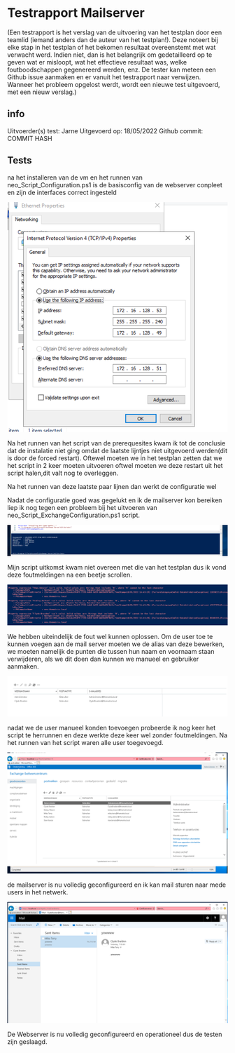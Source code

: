 # Testrapport Mailserver

(Een testrapport is het verslag van de uitvoering van het testplan door een teamlid (iemand anders dan de auteur van het testplan!). Deze noteert bij elke stap in het testplan of het bekomen resultaat overeenstemt met wat verwacht werd. Indien niet, dan is het belangrijk om gedetailleerd op te geven wat er misloopt, wat het effectieve resultaat was, welke foutboodschappen gegenereerd werden, enz. De tester kan meteen een Github issue aanmaken en er vanuit het testrapport naar verwijzen. Wanneer het probleem opgelost werdt, wordt een nieuwe test uitgevoerd, met een nieuw verslag.)

## info

Uitvoerder(s) test: Jarne
Uitgevoerd op: 18/05/2022
Github commit:  COMMIT HASH



## Tests

na het installeren van de vm en het runnen van neo_Script_Configuration.ps1 is de basisconfig van de webserver conpleet en zijn de interfaces correct ingesteld 

![](./img/ipconfig.png)



Na het runnen van het script van de prerequesites kwam ik tot de conclusie dat de instalatie niet ging omdat de laatste lijntjes niet uitgevoerd werden(dit is door de forced restart). Oftewel moeten we in het testplan zetten dat we het script in 2 keer moeten uitvoeren oftwel moeten we deze restart uit het script halen,dit valt nog te overleggen.

Na het runnen van deze laatste paar lijnen dan werkt de configuratie wel 

Nadat de configuratie goed was gegelukt en ik de mailserver kon bereiken liep ik nog tegen een probleem bij het uitvoeren van neo_Script_ExchangeConfiguration.ps1 script. 

![](./img/eindeconfigscript.png)

Mijn script uitkomst kwam niet overeen met die van het testplan dus ik vond deze foutmeldingen na een beetje scrollen.

![](./img/foutmelding.png) 

We hebben uiteindelijk de fout wel kunnen oplossen. Om de user toe te kunnen voegen aan de mail server moeten we de alias van deze bewerken, we moeten namelijk de punten die tussen hun naam en voornaam staan verwijderen, als we dit doen dan kunnen we manueel en gebruiker aanmaken.

![](./img/eerstegebruiker.png)

nadat we de user manueel konden toevoegen probeerde ik nog keer het script te herrunnen en deze werkte deze keer wel zonder foutmeldingen. Na het runnen van het script waren alle user toegevoegd.

![](./img/volledigeconfig.png)

de mailserver is nu volledig geconfigureerd en ik kan mail sturen naar mede users in het netwerk.

![](./img/EersteMail.png)

De Webserver is nu volledig geconfigureerd en operationeel dus de testen zijn geslaagd.